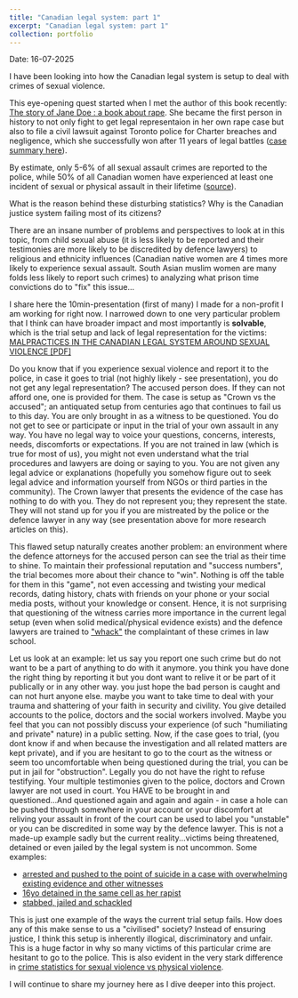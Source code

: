 ```yaml
---
title: "Canadian legal system: part 1"
excerpt: "Canadian legal system: part 1"
collection: portfolio
---
```


Date: 16-07-2025

I have been looking into how the Canadian legal system is setup to deal with crimes of sexual violence.

This eye-opening quest started when I met the author of this book recently: [The story of Jane Doe : a book about rape](https://www.torontopubliclibrary.ca/detail.jsp?Entt=RDM225940&R=225940). She became the first person in history to not only fight to get legal representaion in her own rape case but also to file a civil lawsuit against Toronto police for Charter breaches and negligence, which she successfully won after 11 years of legal battles ([case summary here](https://books.openedition.org/uop/544)). 

By estimate, only 5-6% of all sexual assault crimes are reported to the police, while 50% of all Canadian women have experienced at least one incident of sexual or physical assault in their lifetime ([source](https://www150.statcan.gc.ca/n1/pub/85-002-x/2024001/article/00007-eng.htm)). 

What is the reason behind these disturbing statistics? Why is the Canadian justice system failing most of its citizens?

There are an insane number of problems and perspectives to look at in this topic, from child sexual abuse (it is less likely to be reported and their testimonies are more likely to be discredited by defence lawyers) to religious and ethnicity influences (Canadian native women are 4 times more likely to experience sexual assault. South Asian muslim women are many folds less likely to report such crimes) to analyzing what prison time convictions do to "fix" this issue...

I share here the 10min-presentation (first of many) I made for a non-profit I am working for right now. I narrowed down to one very particular problem that I think can have broader impact and most importantly is **solvable**, which is the trial setup and lack of legal representation for the victims:
[MALPRACTICES IN THE CANADIAN LEGAL SYSTEM AROUND SEXUAL VIOLENCE [PDF]](http://AroosaIjaz.github.io/files/Session2_SMA.pdf)

Do you know that if you experience sexual violence and report it to the police, in case it goes to trial (not highly likely - see presentation), you do not get any legal representation? The accused person does. If they can not afford one, one is provided for them. The case is setup as "Crown vs the accused"; an antiquated setup from centuries ago that continues to fail us to this day. You are only brought in as a witness to be questioned. You do not get to see or participate or input in the trial of your own assault in any way. You have no legal way to voice your questions, concerns, interests, needs, discomforts or expectations. If you are not trained in law (which is true for most of us), you might not even understand what the trial procedures and lawyers are doing or saying to you. You are not given any legal advice or explanations (hopefully you somehow figure out to seek legal advice and information yourself from NGOs or third parties in the community). The Crown lawyer that presents the evidence of the case has nothing to do with you. They do not represent you; they represent the state. They will not stand up for you if you are mistreated by the police or the defence lawyer in any way (see presentation above for more research articles on this).   

This flawed setup naturally creates another problem: an environment where the defence attorneys for the accused person can see the trial as their time to shine. To maintain their professional reputation and "success numbers", the trial becomes more about their chance to "win". Nothing is off the table for them in this "game", not even accessing and twisting your medical records, dating history, chats with friends on your phone or your social media posts, without your knowledge or consent. Hence, it is not surprising that questioning of the witness carries more importance in the current legal setup (even when solid medical/physical evidence exists) and the defence lawyers are trained to ["whack"](https://papers.ssrn.com/sol3/papers.cfm?abstract_id=2726304) the complaintant of these crimes in law school.

Let us look at an example: let us say you report one such crime but do not want to be a part of anything to do with it anymore. you think you have done the right thing by reporting it but you dont want to relive it or be part of it publically or in any other way. you just hope the bad person is caught and can not hurt anyone else. maybe you want to take time to deal with your trauma and shattering of your faith in security and civility. You give detailed accounts to the police, doctors and the social workers involved. Maybe you feel that you can not possibly discuss your experience (of such "humiliating and private" nature) in a public setting. Now, if the case goes to trial, (you dont know if and when because the investigation and all related matters are kept private), and if you are hesitant to go to the court as the witness or seem too uncomfortable when being questioned during the trial, you can be put in jail for "obstruction". Legally you do not have the right to refuse testifying. Your multiple testimonies given to the police, doctors and Crown lawyer are not used in court. You HAVE to be brought in and questioned...And questioned again and again and again - in case a hole can be pushed through somewhere in your account or your discomfort at reliving your assault in front of the court can be used to label you "unstable" or you can be discredited in some way by the defence lawyer. This is not a made-up example sadly but the current reality...victims being threatened, detained or even jailed  by the legal system is not uncommon. Some examples:
- [arrested and pushed to the point of suicide in a case with overwhelming existing evidence and other witnesses](https://www.canlii.org/en/ab/abqb/doc/2014/2014abqb676/2014abqb676.html?autocompleteStr=R.%20v.%20Khaery%2C%202014%20ABQB%20676&autocompletePos=1)
- [16yo detained in the same cell as her rapist](https://www.cbc.ca/news/canada/edmonton/edmonton-victims-sexual-assault-custody-alberta-1.4226601)
- [stabbed, jailed and schackled](https://www.cbc.ca/news/canada/edmonton/sex-assault-victim-jailed-ganley-1.4146682)

This is just one example of the ways the current trial setup fails. How does any of this make sense to us a "civilised" society? Instead of ensuring justice, I think this setup is inherently illogical, discriminatory and unfair. This is a huge factor in why so many victims of this particular crime are hesitant to go to the police. This is also evident in the very stark difference in [crime statistics for sexual violence vs physical violence](https://www150.statcan.gc.ca/n1/pub/85-002-x/2017001/article/54870-eng.htm).   

I will continue to share my journey here as I dive deeper into this project.

